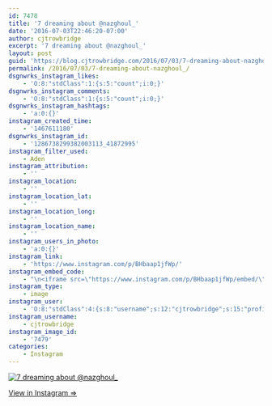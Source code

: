```yaml
---
id: 7478
title: '7 dreaming about @nazghoul_'
date: '2016-07-03T22:46:20-07:00'
author: cjtrowbridge
excerpt: '7 dreaming about @nazghoul_'
layout: post
guid: 'https://blog.cjtrowbridge.com/2016/07/03/7-dreaming-about-nazghoul_/'
permalink: /2016/07/03/7-dreaming-about-nazghoul_/
dsgnwrks_instagram_likes:
    - 'O:8:"stdClass":1:{s:5:"count";i:0;}'
dsgnwrks_instagram_comments:
    - 'O:8:"stdClass":1:{s:5:"count";i:0;}'
dsgnwrks_instagram_hashtags:
    - 'a:0:{}'
instagram_created_time:
    - '1467611180'
dsgnwrks_instagram_id:
    - '1286738299382003113_41872995'
instagram_filter_used:
    - Aden
instagram_attribution:
    - ''
instagram_location:
    - ''
instagram_location_lat:
    - ''
instagram_location_long:
    - ''
instagram_location_name:
    - ''
instagram_users_in_photo:
    - 'a:0:{}'
instagram_link:
    - 'https://www.instagram.com/p/BHbaap1jfWp/'
instagram_embed_code:
    - "\n<iframe src=\"https://www.instagram.com/p/BHbaap1jfWp/embed/\" width=\"612\" height=\"710\" frameborder=\"0\" scrolling=\"no\" allowtransparency=\"true\" class=\"insta-image-embed\"></iframe>\n"
instagram_type:
    - image
instagram_user:
    - 'O:8:"stdClass":4:{s:8:"username";s:12:"cjtrowbridge";s:15:"profile_picture";s:95:"https://scontent.cdninstagram.com/t51.2885-19/s150x150/13259063_566228746871906_714207650_a.jpg";s:2:"id";s:8:"41872995";s:9:"full_name";s:13:"CJ Trowbridge";}'
instagram_username:
    - cjtrowbridge
instagram_image_id:
    - '7479'
categories:
    - Instagram
---
```


[![7 dreaming about @nazghoul_](https://blog.cjtrowbridge.com/wp-content/uploads/2016/07/1467611180-1-1.jpg)](https://www.instagram.com/p/BHbaap1jfWp/)

[View in Instagram ⇒](https://www.instagram.com/p/BHbaap1jfWp/)